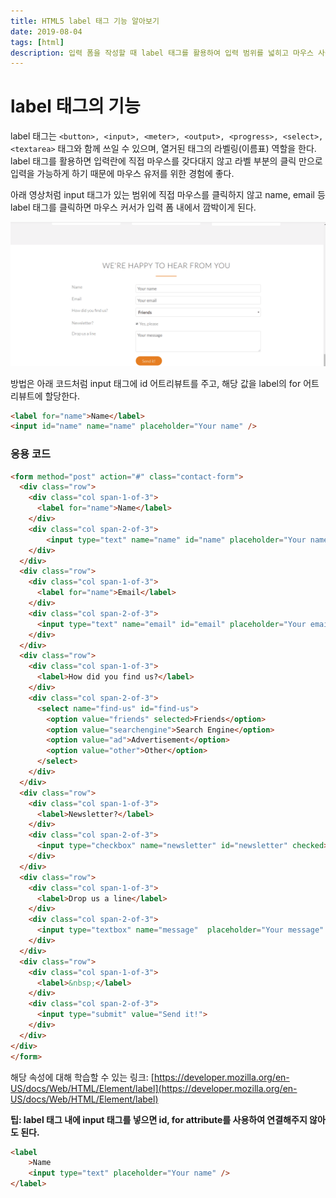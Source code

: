 ```yaml
---
title: HTML5 label 태그 기능 알아보기
date: 2019-08-04
tags: [html]
description: 입력 폼을 작성할 때 label 태그를 활용하여 입력 범위를 넓히고 마우스 사용자의 편의를 증진할 수 있다.
---
```


# label 태그의 기능

label 태그는 `<button>, <input>, <meter>, <output>, <progress>, <select>, <textarea>` 태그와 함께 쓰일 수 있으며, 열거된 태그의 라벨링(이름표) 역할을 한다. label 태그를 활용하면 입력란에 직접 마우스를 갖다대지 않고 라벨 부분의 클릭 만으로 입력을 가능하게 하기 때문에 마우스 유저를 위한 경험에 좋다.

아래 영상처럼 input 태그가 있는 범위에 직접 마우스를 클릭하지 않고 name, email 등 label 태그를 클릭하면 마우스 커서가 입력 폼 내에서 깜박이게 된다.
<p><img src="../../static/media/blog/label_tag.gif" alt="label tag"/></p>

방법은 아래 코드처럼 input 태그에 id 어트리뷰트를 주고, 해당 값을 label의 for 어트리뷰트에 할당한다.

```html
<label for="name">Name</label>
<input id="name" name="name" placeholder="Your name" />
```

### 응용 코드

```html
<form method="post" action="#" class="contact-form">
  <div class="row">
    <div class="col span-1-of-3">
      <label for="name">Name</label>
    </div>
    <div class="col span-2-of-3">
        <input type="text" name="name" id="name" placeholder="Your name" required>
    </div>
  </div>
  <div class="row">
    <div class="col span-1-of-3">
      <label for="name">Email</label>
    </div>
    <div class="col span-2-of-3">
      <input type="text" name="email" id="email" placeholder="Your email" required>
    </div>
  </div>
  <div class="row">
    <div class="col span-1-of-3">
      <label>How did you find us?</label>
    </div>
    <div class="col span-2-of-3">
      <select name="find-us" id="find-us">
        <option value="friends" selected>Friends</option>
        <option value="searchengine">Search Engine</option>
        <option value="ad">Advertisement</option>
        <option value="other">Other</option>
      </select>
    </div>
  </div>
  <div class="row">
    <div class="col span-1-of-3">
      <label>Newsletter?</label>
    </div>
    <div class="col span-2-of-3">
      <input type="checkbox" name="newsletter" id="newsletter" checked>Yes, please
    </div>
  </div>
  <div class="row">
    <div class="col span-1-of-3">
      <label>Drop us a line</label>
    </div>
    <div class="col span-2-of-3">
      <input type="textbox" name="message"  placeholder="Your message" required>
    </div>
  </div>
  <div class="row">
    <div class="col span-1-of-3">
      <label>&nbsp;</label>
    </div>
    <div class="col span-2-of-3">
      <input type="submit" value="Send it!">
    </div>
  </div>
</div>
</form>
```

해당 속성에 대해 학습할 수 있는 링크: [https://developer.mozilla.org/en-US/docs/Web/HTML/Element/label](https://developer.mozilla.org/en-US/docs/Web/HTML/Element/label)

<b>팁: label 태그 내에 input 태그를 넣으면 id, for attribute를 사용하여 연결해주지 않아도 된다. </b>

```html
<label
	>Name
	<input type="text" placeholder="Your name" />
</label>
```
